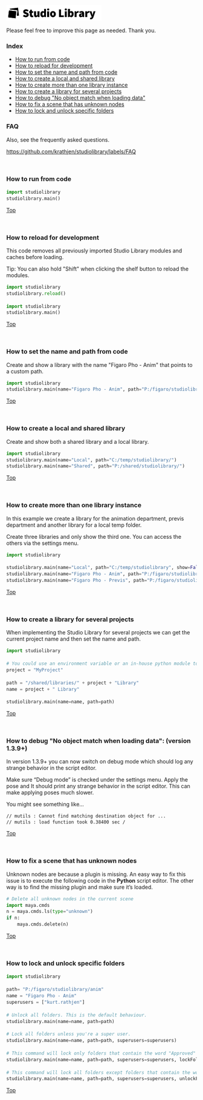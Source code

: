 [comment]: # "Please view this page using github: https://github.com/krathjen/studiolibrary/blob/master/DOCS.md"

<a name="top"></a>
<img src="./src/studiolibrary/resource/icons/header.png" width="252" height="42"/>

Please feel free to improve this page as needed. Thank you.

### Index

* [How to run from code](#jf82ksc)
* [How to reload for development](#gw4un1m)
* [How to set the name and path from code](#nc2dokp)
* [How to create a local and shared library](#k25lyqw)
* [How to create more than one library instance](#ou3nb4z)
* [How to create a library for several projects](#lvx2med)
* [How to debug "No object match when loading data"](#zi20df5)
* [How to fix a scene that has unknown nodes](#ufj2oi4)
* [How to lock and unlock specific folders](#we7zm9m)

### FAQ

Also, see the frequently asked questions.

https://github.com/krathjen/studiolibrary/labels/FAQ

<br>


### <a name="jf82ksc"></a> How to run from code

```python
import studiolibrary
studiolibrary.main()
```

[Top](#top)

<br>


### <a name="gw4un1m"></a> How to reload for development

This code removes all previously imported Studio Library modules and caches before loading.

Tip: You can also hold "Shift" when clicking the shelf button to reload the modules.

```python
import studiolibrary
studiolibrary.reload()

import studiolibrary
studiolibrary.main()
```

[Top](#top)

<br>


### <a name="nc2dokp"></a> How to set the name and path from code

Create and show a library with the name "Figaro Pho - Anim" that points to a custom path.

```python
import studiolibrary
studiolibrary.main(name="Figaro Pho - Anim", path="P:/figaro/studiolibrary/anim")
```

[Top](#top)

<br>


### <a name="k25lyqw"></a> How to create a local and shared library

Create and show both a shared library and a local library.

```python
import studiolibrary
studiolibrary.main(name="Local", path="C:/temp/studiolibrary/")
studiolibrary.main(name="Shared", path="P:/shared/studiolibrary/")
```

[Top](#top)

<br>


### <a name="ou3nb4z"></a> How to create more than one library instance

In this example we create a library for the animation department, previs department and another library for a local temp folder.

Create three libraries and only show the third one. You can access the others via the settings menu.

```python
import studiolibrary

studiolibrary.main(name="Local", path="C:/temp/studiolibrary", show=False)
studiolibrary.main(name="Figaro Pho - Anim", path="P:/figaro/studiolibrary/anim", show=False)
studiolibrary.main(name="Figaro Pho - Previs", path="P:/figaro/studiolibrary/previs")
```

[Top](#top)

<br>


### <a name="lvx2med"></a> How to create a library for several projects

When implementing the Studio Library for several projects we can get the current project name and then set the name and path.

```python
import studiolibrary

# You could use an environment variable or an in-house python module to get the project name.
project = "MyProject"

path = "/shared/libraries/" + project + "Library"
name = project + " Library"

studiolibrary.main(name=name, path=path)
```

[Top](#top)

<br>


### <a name="zi20df5"></a> How to debug "No object match when loading data": (version 1.3.9+)

In version 1.3.9+ you can now switch on debug mode which should log any strange behavior in the script editor.

Make sure “Debug mode” is checked under the settings menu. Apply the pose and It should print any strange behavior in the script editor. This can make applying poses much slower.

You might see something like...

```
// mutils : Cannot find matching destination object for ...
// mutils : load function took 0.38400 sec /
```

[Top](#top)

<br>


### <a name="ufj2oi4"></a> How to fix a scene that has unknown nodes

Unknown nodes are because a plugin is missing. An easy way to fix this issue is to execute the following code in the **Python** script editor. The other way is to find the missing plugin and make sure it’s loaded.


```python
# Delete all unknown nodes in the current scene
import maya.cmds
n = maya.cmds.ls(type="unknown")
if n:
    maya.cmds.delete(n)
```

[Top](#top)

<br>


### <a name="we7zm9m"></a> How to lock and unlock specific folders

```python
import studiolibrary

path= "P:/figaro/studiolibrary/anim"
name = "Figaro Pho - Anim"
superusers = ["kurt.rathjen"]

# Unlock all folders. This is the default behaviour.
studiolibrary.main(name=name, path=path)

# Lock all folders unless you're a super user.
studiolibrary.main(name=name, path=path, superusers=superusers)

# This command will lock only folders that contain the word "Approved" in their path.
studiolibrary.main(name=name, path=path, superusers=superusers, lockFolder="Approved")

# This command will lock all folders except folders that contain the words "Users" or "Shared" in their path.
studiolibrary.main(name=name, path=path, superusers=superusers, unlockFolder="Users|Shared")
```

[Top](#top)